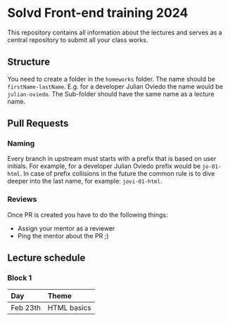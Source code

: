 # Solvd Front-end training 2024

This repository contains all information about the lectures and serves as a central repository to submit all your class works.

## Structure

You need to create a folder in the `homeworks` folder. The name should be `firstName-lastName`. E.g. for a developer Julian Oviedo the name would be `julian-oviedo`. The Sub-folder should have the same name as a lecture name.

## Pull Requests

### Naming

Every branch in upstream must starts with a prefix that is based on user initials. For example, for a developer Julian Oviedo prefix would be `jo-01-html`. In case of prefix collisions in the future the common rule is to dive deeper into the last name, for example: `jovi-01-html`.

### Reviews

Once PR is created you have to do the following things:

- Assign your mentor as a reviewer
- Ping the mentor about the PR ;)

## Lecture schedule

### Block 1

| Day          | Theme            |
| :----------- | :--------------- |
| Feb 23th    | HTML basics  |



